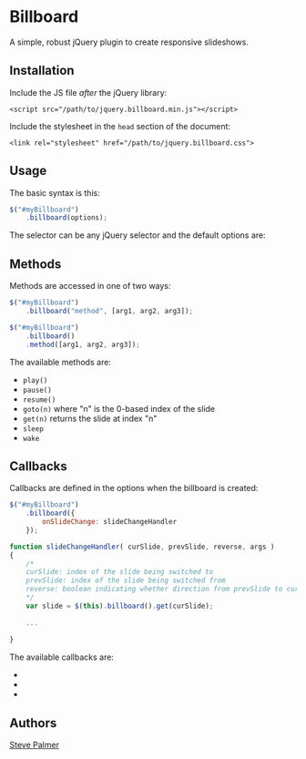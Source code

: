 # Billboard

A simple, robust jQuery plugin to create responsive slideshows.

## Installation

Include the JS file *after* the jQuery library:

    <script src="/path/to/jquery.billboard.min.js"></script>

Include the stylesheet in the `head` section of the document:

    <link rel="stylesheet" href="/path/to/jquery.billboard.css">


## Usage

The basic syntax is this:

```javascript
$("#myBillboard")
	.billboard(options);
```

The selector can be any jQuery selector and the default options are:

## Methods

Methods are accessed in one of two ways:

```javascript
$("#myBillboard")
	.billboard("method", [arg1, arg2, arg3]);
```

```javascript
$("#myBillboard")
	.billboard()
	.method([arg1, arg2, arg3]);
```

The available methods are:

- `play()`
- `pause()`
- `resume()`
- `goto(n)` where "n" is the 0-based index of the slide
- `get(n)` returns the slide at index "n"
- `sleep`
- `wake`

## Callbacks

Callbacks are defined in the options when the billboard is created:

```javascript
$("#myBillboard")
	.billboard({
		onSlideChange: slideChangeHandler
	});

function slideChangeHandler( curSlide, prevSlide, reverse, args )
{
	/*
	curSlide: index of the slide being switched to
	prevSlide: index of the slide being switched from
	reverse: boolean indicating whether direction from prevSlide to curSlide is reverse or not
	*/
	var slide = $(this).billboard().get(curSlide);
	
	...
	
}	
```

The available callbacks are:

-
-
-

## Authors

[Steve Palmer](https://github.com/spalmer)